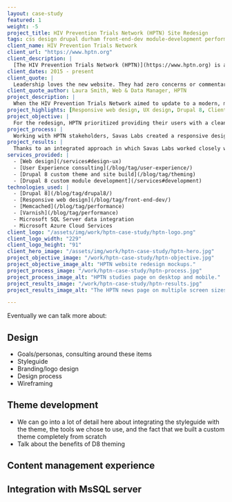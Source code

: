 ```yaml
---
layout: case-study
featured: 1
weight: -5
project_title: HIV Prevention Trials Network (HPTN) Site Redesign
tags: css design drupal durham front-end-dev module-development performance sass theming user-experience
client_name: HIV Prevention Trials Network
client_url: "https://www.hptn.org"
client_description: |
  [The HIV Prevention Trials Network (HPTN)](https://www.hptn.org) is a worldwide collaborative clinical trials network that brings together investigators, ethicists, community and other partners to develop and test the safety and efficacy of interventions designed to prevent the acquisition and transmission of HIV.
client_dates: 2015 - present
client_quote: |
  Leadership loves the new website. They had zero concerns or commentary other than being impressed. Awesome, guys.
client_quote_author: Laura Smith, Web & Data Manager, HPTN
project_description: |
  When the HIV Prevention Trials Network aimed to update to a modern, mobile-friendly, easy-to-maintain website, they started evaluating the capabilities of various content management systems that would meet their needs. They settled on Drupal 8.
project_highlights: [Responsive web design, UX design, Drupal 8, Client server integration]
project_objective: |
  For the redesign, HPTN prioritized providing their users with a clean, modern site that loads easily on mobile devices in areas of the world with less-than-optimal bandwidth, and to provide their content editors with a powerful, easy-to-use content management interface. They also needed to connect with their Microsoft SQL server to pull data on studies, study sites, publications, and network members.
project_process: |
  Working with HPTN stakeholders, Savas Labs created a responsive design that would best serve each of HPTN's user groups, especially those accessing the site on mobile devices, and implemented that design in a custom Drupal 8 theme. Savas Labs heavily relied on Drupal content entities to pull and display data coming from legacy HPTN systems, and leveraged both Drupal and external caching mechanisms to ensure prompt delivery of requests to end users.
project_results: |
  Thanks to an integrated approach in which Savas Labs worked closely with the client, the new site launched in time for the HPTN Annual Conference, the ongoing maintenance and administration of the content decreased dramatically, and both the corporate site maintainers and the remote users reaped the benefits of the easily navigable, mobile-friendly delivery of data.
services_provided: |
  - [Web design](/services#design-ux)
  - [User Experience consulting](/blog/tag/user-experience/)
  - [Drupal 8 custom theme and site build](/blog/tag/theming)
  - [Drupal 8 custom module development](/services#development)
technologies_used: |
  - [Drupal 8](/blog/tag/drupal8/)
  - [Responsive web design](/blog/tag/front-end-dev/)
  - [Memcached](/blog/tag/performance)
  - [Varnish](/blog/tag/performance)
  - Microsoft SQL Server data integration
  - Microsoft Azure Cloud Services
client_logo: "/assets/img/work/hptn-case-study/hptn-logo.png"
client_logo_width: "229"
client_logo_height: "91"
client_hero_image: "/assets/img/work/hptn-case-study/hptn-hero.jpg"
project_objective_image: "/work/hptn-case-study/hptn-objective.jpg"
project_objective_image_alt: "HPTN website redesign mockups."
project_process_image: "/work/hptn-case-study/hptn-process.jpg"
project_process_image_alt: "HPTN studies page on desktop and mobile."
project_results_image: "/work/hptn-case-study/hptn-results.jpg"
project_results_image_alt: "The HPTN news page on multiple screen sizes."

---
```


Eventually we can talk more about:

## Design

- Goals/personas, consulting around these items
- Styleguide
- Branding/logo design
- Design process
- Wireframing

## Theme development

- We can go into a lot of detail here about integrating the styleguide with the theme, the tools we chose to use, and the fact that we built a custom theme completely from scratch
- Talk about the benefits of D8 theming

## Content management experience

## Integration with MsSQL server
